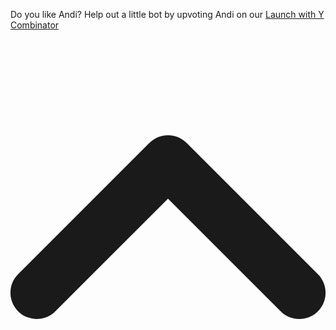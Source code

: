 Do you like Andi? Help out a little bot by upvoting Andi on our [Launch with Y Combinator](https://www.ycombinator.com/launches/JC8-andi-making-search-fun-factual-and-interesting) <svg aria-hidden="true" focusable="false" data-prefix="fas" data-icon="angle-up" class="svg-inline--fa fa-angle-up " role="img" xmlns="http://www.w3.org/2000/svg" viewBox="0 0 384 512"><path fill="currentColor" d="M169.4 137.4c12.5-12.5 32.8-12.5 45.3 0l160 160c12.5 12.5 12.5 32.8 0 45.3s-32.8 12.5-45.3 0L192 205.3 54.6 342.6c-12.5 12.5-32.8 12.5-45.3 0s-12.5-32.8 0-45.3l160-160z"></path></svg>
